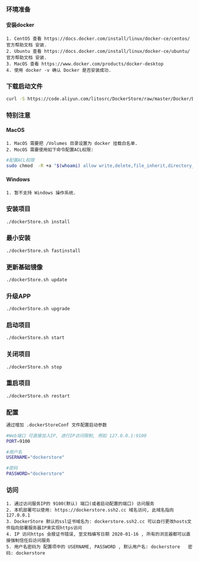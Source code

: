### 环境准备
#### 安装docker
    1. CentOS 查看 https://docs.docker.com/install/linux/docker-ce/centos/ 官方帮助文档 安装.
    2. Ubuntu 查看 https://docs.docker.com/install/linux/docker-ce/ubuntu/ 官方帮助文档 安装.
    3. MacOS 查看 https://www.docker.com/products/docker-desktop
    4. 使用 docker -v 确认 Docker 是否安装成功.

### 下载启动文件
````bash
curl -S https://code.aliyun.com/litosrc/DockerStore/raw/master/Docker/DockerStore/dockerStore.sh > dockerStore.sh && chmod 755 dockerStore.sh && sudo mkdir -p /Volumes/DockerStore && sudo chown $(whoami) /Volumes/DockerStore
````

### 特别注意
#### MacOS 
    1. MacOS 需要把 /Volumes 目录设置为 docker 挂载白名单.
    2. MocOS 需要使用如下命令配置ACL权限:  
````bash 
#配置ACL权限
sudo chmod  -R +a "$(whoami) allow write,delete,file_inherit,directory_inherit,add_subdirectory" /Volumes/DockerStore
````
#### Windows
    1. 暂不支持 Windows 操作系统.

### 安装项目
````bash
./dockerStore.sh install
````

### 最小安装
````bash
./dockerStore.sh fastinstall
````

### 更新基础镜像
````bash
./dockerStore.sh update
````

### 升级APP
````bash
./dockerStore.sh upgrade
````

### 启动项目
````bash
./dockerStore.sh start
````

### 关闭项目
````bash
./dockerStore.sh stop
````

### 重启项目
````bash
./dockerStore.sh restart
````

### 配置
````bash
通过增加 .dockerStoreConf 文件配置启动参数

#Web端口 可直接加入IP, 进行IP访问限制, 例如 127.0.0.1:9100
PORT=9100

#用户名
USERNAME="dockerstore"

#密码
PASSWORD="dockerstore"
````

### 访问
    1. 通过访问服务IP的 9100(默认) 端口(或者启动配置的端口) 访问服务
    2. 本机部署可以使用: https://dockerstore.ssh2.cc 域名访问, 此域名指向 127.0.0.1 
    3. DockerStore 默认的ssl证书域名为: dockerstore.ssh2.cc 可以自行更改hosts文件指向部署服务器IP来实现https访问
    4. IP 访问https 会报证书错误, 至文档编写日期 2020-01-16 , 所有的浏览器都可以直接强制信任后访问服务
    5. 用户名密码为 配置项中的 USERNAME, PASSWORD , 默认用户名: dockerstore   密码: dockerstore